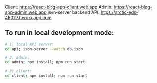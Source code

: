 Client: https://react-blog-app-client.web.app
Admin: https://react-blog-app-admin.web.app
json-server backend API: https://arctic-eds-46327.herokuapp.com

## To run in local development mode:

``` bash
# 1) local API server:
cd api; json-server --watch db.json

# 2) admin:
cd admin; npm install; npm run start

# 3) client:
cd client; npm install; npm run start
```
